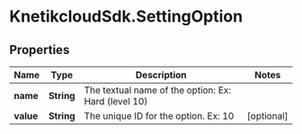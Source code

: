 # KnetikcloudSdk.SettingOption

## Properties
Name | Type | Description | Notes
------------ | ------------- | ------------- | -------------
**name** | **String** | The textual name of the option: Ex: Hard (level 10) | 
**value** | **String** | The unique ID for the option. Ex: 10 | [optional] 


